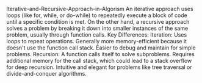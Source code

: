 Iterative-and-Recursive-Approach-in-Algorism
An iterative approach uses loops (like for, while, or do-while) to repeatedly execute a block of code until a specific condition is met. On the other hand, a recursive approach solves a problem by breaking it down into smaller instances of the same problem, usually through function calls.
Key Differences:
Iteration:
Uses loops to repeat operations.
Generally more memory-efficient because it doesn't use the function call stack.
Easier to debug and maintain for simple problems.
Recursion:
A function calls itself to solve subproblems.
Requires additional memory for the call stack, which could lead to a stack overflow for deep recursion.
Intuitive and elegant for problems like tree traversal or divide-and-conquer algorithms.